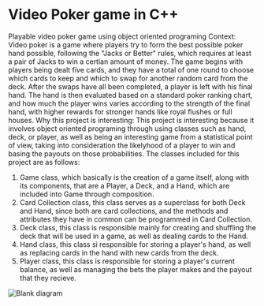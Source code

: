 # Video Poker game in C++
Playable video poker game using object oriented programing
Context: 
Video poker is a game where players try to form the best possible poker hand possible, following the "Jacks or Better" rules, which requires at least a pair of Jacks to win a certian amount of money. The game begins with players being dealt five cards, and they have a total of one round to choose which cards to keep and which to swap for another random card from the deck. After the swaps have all been completed, a player is left with his final hand. The hand is then evaluated based on a standard poker ranking chart, and how much the player wins varies according to the strength of the final hand, with higher rewards for stronger hands like royal flushes or full houses.
Why this project is interesting:
This project is interesting because it involves object oriented programing through using classes such as hand, deck, or player, as well as being an interesting game from a statistical point of view, taking into consideration the likelyhood of a player to win and basing the payouts on those probabilities.
The classes included for this project are as follows: 
1) Game class, which basically is the creation of a game itself, along with its components, that are a Player, a Deck, and a Hand, which are included into Game through composition.
2) Card Collection class, this class serves as a superclass for both Deck and Hand, since both are card collections, and the methods and attributes they have in common can be programmed in Card Collection.
3) Deck class, this class is responsible mainly for creating and shuffling the deck that will be used in a game, as well as dealing cards to the Hand.
4) Hand class, this class si responsible for storing a player's hand, as well as replacing cards in the hand with new cards from the deck.
5) Player class, this class is responsible for storing a player's current balance, as well as managing the bets the player makes and the payout that they recieve.

![Blank diagram](https://github.com/user-attachments/assets/8b014f30-62ca-4fe6-b1be-0ff5578f1be2)
